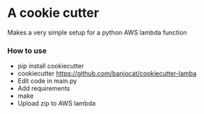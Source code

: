 # A cookie cutter
Makes a very simple setup for a python AWS lambda function

### How to use
* pip install cookiecutter
* cookiecutter https://github.com/banjocat/cookiecutter-lamba
* Edit code in main.py
* Add requirements
* make
* Upload zip to AWS lambda
